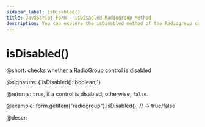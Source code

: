 ```yaml
---
sidebar_label: isDisabled()
title: JavaScript Form - isDisabled Radiogroup Method 
description: You can explore the isDisabled method of the Radiogroup control of Form in the documentation of the DHTMLX JavaScript UI library. Browse developer guides and API reference, try out code examples and live demos, and download a free 30-day evaluation version of DHTMLX Suite 7.
---
```


# isDisabled()

@short: checks whether a RadioGroup control is disabled

@signature: {'isDisabled(): boolean;'}

@returns:
`true`, if a control is disabled; otherwise, `false`.

@example:
form.getItem("radiogroup").isDisabled(); 
// -> true/false

@descr:
